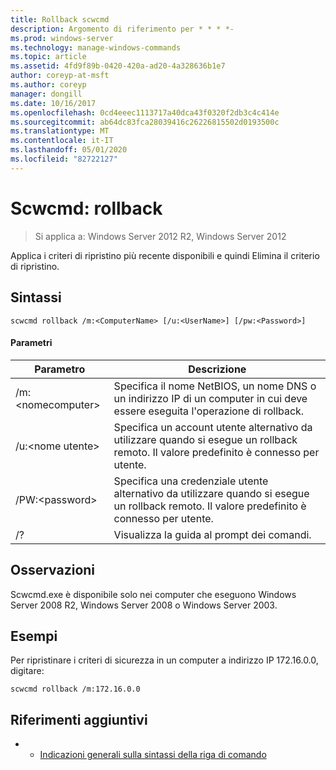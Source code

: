 ```yaml
---
title: Rollback scwcmd
description: Argomento di riferimento per * * * *-
ms.prod: windows-server
ms.technology: manage-windows-commands
ms.topic: article
ms.assetid: 4fd9f89b-0420-420a-ad20-4a328636b1e7
author: coreyp-at-msft
ms.author: coreyp
manager: dongill
ms.date: 10/16/2017
ms.openlocfilehash: 0cd4eeec1113717a40dca43f0320f2db3c4c414e
ms.sourcegitcommit: ab64dc83fca28039416c26226815502d0193500c
ms.translationtype: MT
ms.contentlocale: it-IT
ms.lasthandoff: 05/01/2020
ms.locfileid: "82722127"
---
```

# <a name="scwcmd-rollback"></a>Scwcmd: rollback

> Si applica a: Windows Server 2012 R2, Windows Server 2012

Applica i criteri di ripristino più recente disponibili e quindi Elimina il criterio di ripristino.

## <a name="syntax"></a>Sintassi

```
scwcmd rollback /m:<ComputerName> [/u:<UserName>] [/pw:<Password>]
```

#### <a name="parameters"></a>Parametri

|Parametro|Descrizione|
|---------|-----------|
|/m:\<nomecomputer>|Specifica il nome NetBIOS, un nome DNS o un indirizzo IP di un computer in cui deve essere eseguita l'operazione di rollback.|
|/u:\<nome utente>|Specifica un account utente alternativo da utilizzare quando si esegue un rollback remoto. Il valore predefinito è connesso per utente.|
|/PW:\<password>|Specifica una credenziale utente alternativo da utilizzare quando si esegue un rollback remoto. Il valore predefinito è connesso per utente.|
|/?|Visualizza la guida al prompt dei comandi.|

## <a name="remarks"></a>Osservazioni

Scwcmd.exe è disponibile solo nei computer che eseguono Windows Server 2008 R2, Windows Server 2008 o Windows Server 2003.

## <a name="examples"></a>Esempi

Per ripristinare i criteri di sicurezza in un computer a indirizzo IP 172.16.0.0, digitare:
```
scwcmd rollback /m:172.16.0.0
```

## <a name="additional-references"></a>Riferimenti aggiuntivi

-   - [Indicazioni generali sulla sintassi della riga di comando](command-line-syntax-key.md)
